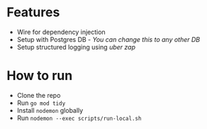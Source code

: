 # Features
- Wire for dependency injection
- Setup with Postgres DB - _You can change this to any other DB_
- Setup structured logging using *uber zap*

# How to run
- Clone the repo
- Run `go mod tidy`
- Install `nodemon` globally
- Run `nodemon --exec scripts/run-local.sh`